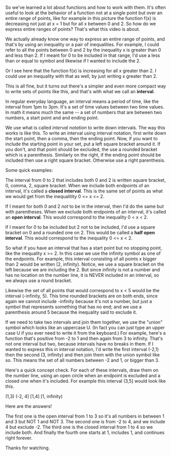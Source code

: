 So we've learned a lot about functions and how to work with them. It's often useful to look at the behavior of a function not at a single point but over an entire range of points, like for example in this picture the function f(x) is decreasing not just at x = 1 but for all x between 0 and 2. So how do we express entire ranges of points? That's what this video is about. 

We actually already know one way to express an entire range of points, and that's by using an inequality or a pair of inequalities. For example, I could refer to all the points between 0 and 2 by the inequality x is greater than 0 and less than 2. If I meant for 0 to be included in that range, I'd use a less than or equal to symbol and likewise if I wanted to include the 2. 

Or I see here that the function f(x) is increasing for all x greater than 2. I could use an inequality with that as well, by just writing x greater than 2. 

This is all fine, but it turns out there's a simpler and even more compact way to write sets of points like this, and that's with what we call an **interval**. 

In regular everyday language, an interval means a period of time, like the interval from 1pm to 3pm. It's a set of time values between two time values. In math it means much the same -- a set of numbers that are between two numbers, a start point and and ending point. 

We use what is called *interval notation* to write down intervals. The way this works is like this. To write an interval using interval notation, first write down the start point, then a comma, then the ending point. Now, if you want to include the starting point in your set, put a left square bracket around it. If you don't, and that point should be excluded, the use a rounded bracket which is a parenthesis. Similarly on the right, if the ending point should be included then use a right square bracket. Otherwise use a right parenthesis. 

Some quick examples: 

The interval from 0 to 2 that includes both 0 and 2 is written square bracket, 0, comma, 2, square bracket. When we include both endpoints of an interval, it's called a **closed interval**. This is the same set of points as what we would get from the inequalitity 0 <= x <= 2. 

If I meant for both 0 and 2 *not* to be in the interval, then I'd do the same but with parentheses. When we exclude both endpoints of an interval, it's called an **open interval**. This would correspond to the inequality 0 < x < 2. 

If I meant for 0 to be included but 2 not to be included, I'd use a square bracket on 0 and a rounded one on 2. This would be called a **half open interval**. This would correspond to the inequality 0 <= x < 2. 

So what if you have an interval that has a start point but no stopping point, like the inequality x >= 2. In this case we use the infinity symbol as one of the endpoints. For example, this interval consisting of all points x bigger than 2 would be written [2, infinity). Notice, we use a square bracket on the left because we are including the 2. But since infinity is not a number and has no location on the number line, it is NEVER included in an interval, so we always use a round bracket. 

Likewise the set of all points that would correspond to x < 5 would be the interval (-infinity, 5). This time rounded brackets are on both ends, since again we cannot include -infinity because it's not a number, but just a symbol that represents something that has no end; and we use a parenthesis around 5 because the inequality said to exclude it. 

If we need to take two intervals and join them together, we use the "union" symbol which looks like an uppercase U. (In fact you can just type an upper case U if you ever need to write it from the keyboard.) For example, here's a function that's positive from -2 to 1 and then again from 3 to infinity. That's not one interval but two, because intervals have no breaks in them. If I wanted to express this in interval notation, I'd write the first interval (-2,1) then the second (3, infinity) and then join them with the union symbol like so. This means the set of all numbers between -2 and 1, or bigger than 3. 

Here's a quick concept check. For each of these intervals, draw them on the number line, using an open circle when an endpoint is excluded and a closed one when it's included. For example this interval (3,5] would look like this. 

(1,3)
(-2, 4]
[1,4]
[1, infinity)

Here are the answers! 

The first one is the open interval from 1 to 3 so it's all numbers in between 1 and 3 but NOT 1 and NOT 3. 
The second one is from -2 to 4, and we include 4 but exclude -2. 
The third one is the closed interval from 1 to 4 so we include both. 
And finally the fourth one starts at 1, includes 1, and continues right forever. 

Thanks for watching.